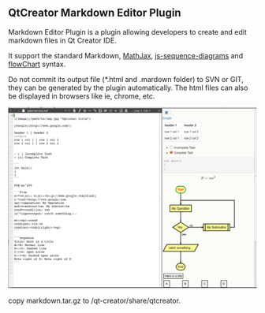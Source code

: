 ## QtCreator Markdown Editor Plugin

Markdown Editor Plugin is a plugin allowing developers to create and edit markdown files in Qt Creator IDE.

It support the standard Markdown, [MathJax](https://www.mathjax.org/), [js-sequence-diagrams](https://bramp.github.io/js-sequence-diagrams/)
 and [flowChart](http://flowchart.js.org/) syntax.
 
Do not commit its output file (*.html and .mardown folder) to SVN or GIT, they can be generated by the plugin automatically. The html files can also be displayed in browsers like ie, chrome, etc.

![Introduction](/Introduction.png)

copy markdown.tar.gz to /qt-creator/share/qtcreator.
